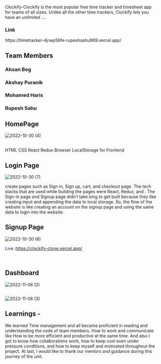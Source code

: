 Clockify-Clockify is the most popular free time tracker and timesheet app for teams of all sizes. Unlike all the other time trackers, Clockify lets you have an unlimited ....

<h3>Link</h3> https://timetracker-4jrwp56fe-rupeshsahu969.vercel.app/
<h2>Team Members

<h3>Ahsan Beg</h3>

<h3>Akshay Puranik</h3>

<h3>Mohamed Haris</h3>

<h3>Rupesh Sahu</h3>

## HomePage

![2022-10-30 (4)](https://user-images.githubusercontent.com/75201337/198877598-5de15538-24f1-4ff7-bc54-fb3484619268.png)

<br/>
HTML 
CSS
React
Redux
Browser LocalStorage for Frontend


## Login Page
![2022-10-30 (7)](https://user-images.githubusercontent.com/75201337/198878127-fdfff7cf-3a50-4d96-b7e4-2038943ab91f.png)

 create pages such as Sign in, Sign up, cart, and checkout page. The tech stacks that are used while building the pages were React, Redux, and . The Sign-in page and Signup page didn’t take long to get built because they  like creating input and appending the data to local storage. So, the flow of the website is like creating an account on the signup page and using the same data to login into the website.
 <br/>
 ## Signup Page
 
![2022-10-30 (6)](https://user-images.githubusercontent.com/75201337/198878138-ac3e91e3-78b0-49f2-98c8-4876e1ea7dda.png)

 Live :https://clockify-clone.vercel.app/

 <br/>
 

 



## Dashboard


![2022-11-06 (2)](https://user-images.githubusercontent.com/75201337/200176709-f72a2d08-b2ce-4946-bb16-034f539fc6bb.png)

##

![2022-11-06 (3)](https://user-images.githubusercontent.com/75201337/200176746-8f3eb14a-e9a8-4dfc-aa50-f510eb544058.png)




## Learnings -
We learned Time management and all became proficient in reading and understanding the code of team members.
How to work and communicate like 
How to be more efficient and productive at the same time.
And also I got to know how  collaborations work, how to keep cool even under pressure conditions, and how to keep myself and  motivated throughout the project.
At last, I would like to thank our mentors and guidance during this journey of the unit.



